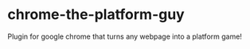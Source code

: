 chrome-the-platform-guy
=======================

Plugin for google chrome that turns any webpage into a platform game!